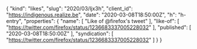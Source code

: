 {
  "kind": "likes",
  "slug": "2020/03/ljx3h",
  "client_id": "https://indigenous.realize.be",
  "date": "2020-03-08T18:50:00Z",
  "h": "h-entry",
  "properties": {
    "name": [
      "Like of @firefox's tweet"
    ],
    "like-of": [
      "https://twitter.com/firefox/status/1236683337005228032"
    ],
    "published": [
      "2020-03-08T18:50:00Z"
    ],
    "syndication": [
      "https://twitter.com/firefox/status/1236683337005228032"
    ]
  }
}

